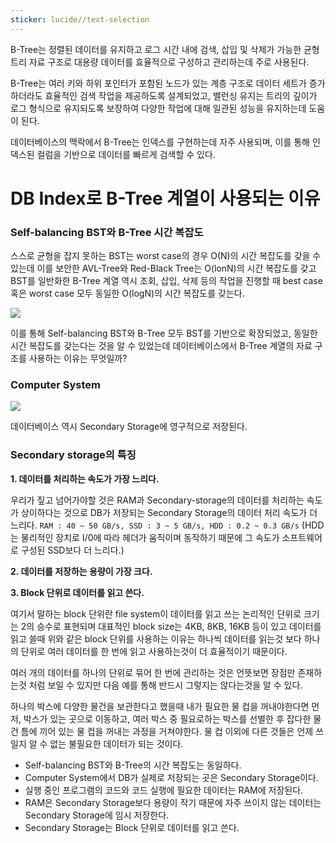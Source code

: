```yaml
---
sticker: lucide//text-selection
---
```

B-Tree는 정렬된 데이터를 유지하고 로그 시간 내에 검색, 삽입 및 삭제가 가능한 균형 트리 자료 구조로 대용량 데이터를 효율적으로 구성하고 관리하는데 주로 사용된다. 

B-Tree는 여러 키와 하위 포인터가 포함된 노드가 있는 계층 구조로 데이터 세트가 증가하더라도 효율적인 검색 작업을 제공하도록 설계되었고, 밸런싱 유지는 트리의 깊이가 로그 형식으로 유지되도록 보장하여 다양한 작업에 대해 일관된 성능을 유지하는데 도움이 된다.

데이터베이스의 맥락에서 B-Tree는 인덱스를 구현하는데 자주 사용되며, 이를 통해 인덱스된 컬럼을 기반으로 데이터를 빠르게 검색할 수 있다.

# DB Index로 B-Tree 계열이 사용되는 이유
### Self-balancing BST와 B-Tree 시간 복잡도

스스로 균형을 잡지 못하는 BST는 worst case의 경우 O(N)의 시간 복잡도를 갖을 수 있는데 이를 보안한 AVL-Tree와 Red-Black Tree는 O(lonN)의 시간 복잡도를 갖고 BST를 일반화한 B-Tree 계열 역시 조회, 삽입, 삭제 등의 작업을 진행할 때 best case 혹은 worst case 모두 동일한 O(logN)의 시간 복잡도를 갖는다. 

![](https://i.imgur.com/lAxaalI.png)

이를 통해 Self-balancing BST와 B-Tree 모두 BST를 기반으로 확장되었고, 동일한 시간 복잡도를 갖는다는 것을 알 수 있었는데 데이터베이스에서 B-Tree 계열의 자료 구조를 사용하는 이유는 무엇일까?

### Computer System

![](https://i.imgur.com/EHxzZsv.png)

데이터베이스 역시 Secondary Storage에 영구적으로 저장된다.
### Secondary storage의 특징

**1. 데이터를 처리하는 속도가 가장 느리다.**

우리가 짚고 넘어가야할 것은 RAM과 Secondary-storage의 데이터를 처리하는 속도가 상이하다는 것으로 DB가 저장되는  Secondary Storage의 데이터 처리 속도가 더 느리다.
`RAM : 40 ~ 50 GB/s, SSD : 3 ~ 5 GB/s, HDD : 0.2 ~ 0.3 GB/s`
(HDD는 물리적인 장치로 I/0에 따라 헤더가 움직이며 동작하기 때문에 그 속도가 소프트웨어로 구성된 SSD보다 더 느리다.)

**2. 데이터를 저장하는 용량이 가장 크다.**

**3. Block 단위로 데이터를 읽고 쓴다.**

여기서 말하는 block 단위란 file system이 데이터를 읽고 쓰는 논리적인 단위로 크기는 2의 승수로 표현되며 대표적인 block size는 4KB, 8KB, 16KB 등이 있고 데이터를 읽고 쓸때 위와 같은 block 단위를 사용하는 이유는 하나씩 데이터를 읽는것 보다 하나의 단위로 여러 데이터를 한 번에 읽고 사용하는것이 더 효율적이기 때문이다.

여러 개의 데이터를 하나의 단위로 묶어 한 번에 관리하는 것은 언뜻보면 장점만 존재하는것 처럼 보일 수 있지만 다음 예를 통해 반드시 그렇지는 않다는것을 알 수 있다. 

하나의 박스에 다양한 물건을 보관한다고 했을때 내가 필요한 물 컵을 꺼내야한다면
먼저, 박스가 있는 곳으로 이동하고, 여러 박스 중 필요로하는 박스를 선별한 후 잡다한 물건 틈에 끼어 
있는 물 컵을 꺼내는 과정을 거쳐야한다.
물 컵 이외에 다른 것들은 언제 쓰일지 알 수 없는 불필요한 데이터가 되는 것이다.

- Self-balancing BST와 B-Tree의 시간 복잡도는 동일하다.
- Computer System에서 DB가 실제로 저장되는 곳은 Secondary Storage이다.
- 실행 중인 프로그램의 코드와 코드 실행에 필요한 데이터는 RAM에 저장된다.
- RAM은 Secondary Storage보다 용량이 작기 때문에 자주 쓰이지 않는 데이터는 Secondary Storage에 임시 저장한다.
- Secondary Storage는 Block 단위로 데이터를 읽고 쓴다.


